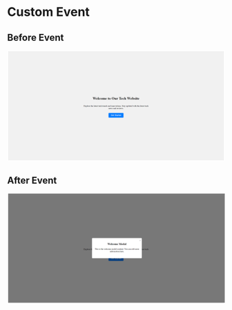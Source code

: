 # Custom Event

## Before Event 
![Alt text](public/image.png)

## After Event 
![Alt text](public/image1.png)